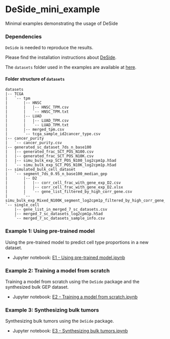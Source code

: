 # DeSide_mini_example
Minimal examples demonstrating the usage of DeSide

### Dependencies
`DeSide` is needed to reproduce the results.

Please find the installation instructions about [DeSide](https://github.com/OnlyBelter/DeSide).

The `datasets` folder used in the examples are available at [here](https://figshare.com/account/articles/22801268).

#### Folder structure of `datasets`
```text
datasets
|-- TCGA
|   `-- tpm
|       |-- HNSC
|       |   |-- HNSC_TPM.csv
|       |   `-- HNSC_TPM.txt
|       |-- LUAD
|       |   |-- LUAD_TPM.csv
|       |   `-- LUAD_TPM.txt
|       |-- merged_tpm.csv
|       `-- tcga_sample_id2cancer_type.csv
|-- cancer_purity
|   `-- cancer_purity.csv
|-- generated_sc_dataset_7ds_n_base100
|   |-- generated_frac_SCT_POS_N100.csv
|   |-- generated_frac_SCT_POS_N10K.csv
|   |-- simu_bulk_exp_SCT_POS_N100_log2cpm1p.h5ad
|   `-- simu_bulk_exp_SCT_POS_N10K_log2cpm1p.h5ad
|-- simulated_bulk_cell_dataset
|   `-- segment_7ds_0.95_n_base100_median_gep
|       |-- D2
|       |   |-- corr_cell_frac_with_gene_exp_D2.csv
|       |   |-- corr_cell_frac_with_gene_exp_D2.xlsx
|       |   `-- gene_list_filtered_by_high_corr_gene.csv
|       `-- simu_bulk_exp_Mixed_N100K_segment_log2cpm1p_filtered_by_high_corr_gene_and_quantile_range_q_5.0_q_95.0.h5ad
`-- single_cell
    |-- gene_list_in_merged_7_sc_datasets.csv
    |-- merged_7_sc_datasets_log2cpm1p.h5ad
    `-- merged_7_sc_datasets_sample_info.csv
```



### Example 1: Using pre-trained model
Using the pre-trained model to predict cell type proportions in a new dataset.
- Jupyter notebook: [E1 - Using pre-trained model.ipynb]()

### Example 2: Training a model from scratch
Training a model from scratch using the `DeSide` package and the synthesized bulk GEP dataset.
- Jupyter notebook: [E2 - Training a model from scratch.ipynb]()

### Example 3: Synthesizing bulk tumors
Synthesizing bulk tumors using the `DeSide` package.
- Jupyter notebook: [E3 - Synthesizing bulk tumors.ipynb]()
